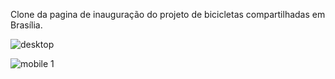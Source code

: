 Clone da pagina de inauguração do projeto de bicicletas compartilhadas em Brasília.


![desktop](https://user-images.githubusercontent.com/26524921/164031113-ac317833-f389-406a-bd3e-aa0c3d1a82fc.png)

![mobile 1](https://user-images.githubusercontent.com/26524921/164031136-e3394630-e0de-49dc-bfeb-0540fdca5f81.png)
